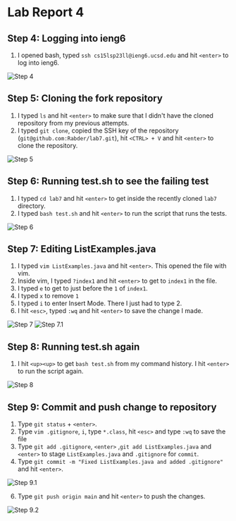 # Lab Report 4

## Step  4: Logging into ieng6
1. I opened bash, typed ```ssh cs15lsp23ll@ieng6.ucsd.edu``` and hit ```<enter>``` to log into ieng6.

![Step 4](step4.png)
## Step 5: Cloning the fork repository
1. I typed ```ls``` and hit ```<enter>``` to make sure that I didn't have the cloned repository from my previous attempts. 
2. I typed ```git clone```, copied the SSH key of the repository (```git@github.com:Rabder/lab7.git```), hit ```<CTRL> + V``` and hit ```<enter>``` to clone the repository.

![Step 5](step5.png)
## Step 6: Running test.sh to see the failing test
1. I typed ```cd lab7``` and hit ```<enter>``` to get inside the recently cloned ```lab7``` directory.
2. I typed ```bash test.sh``` and hit ```<enter>``` to run the script that runs the tests.

![Step 6](step6.png)

## Step 7: Editing ListExamples.java
1. I typed ```vim ListExamples.java``` and hit ```<enter>```. This opened the file with vim. 
2. Inside vim, I typed ```?index1``` and hit ```<enter>``` to get to ```index1``` in the file.
3. I typed ```e``` to get to just before the ```1``` of ```index1```. 
4. I typed ```x``` to remove ```1```
5. I typed ```i``` to enter Insert Mode. There I just had to type 2.
6. I hit ```<esc>```, typed ```:wq``` and hit ```<enter>``` to save the change I made.

![Step 7](step7.png)
![Step 7.1](step71.png)

##  Step 8: Running test.sh again
1. I hit ```<up><up>``` to get ```bash test.sh``` from my command history. I hit ```<enter>``` to run the script again.

![Step 8](step8.png)

## Step 9: Commit and push change to repository
1. Type ```git status``` + ```<enter>```.
2. Type ```vim .gitignore```, ```i```, type ```*.class```, hit ```<esc>``` and type ```:wq``` to save the file
3. Type ```git add .gitignore```, ```<enter>``` ,```git add ListExamples.java``` and ```<enter>``` to stage ```ListExamples.java``` and ```.gitignore``` for ```commit```.
4. Type ```git commit -m "Fixed ListExamples.java and added .gitignore"``` and hit ```<enter>```.

![Step 9.1](step91.png)

6. Type ```git push origin main``` and hit ```<enter>``` to push the changes.

![Step 9.2](step92.png)



